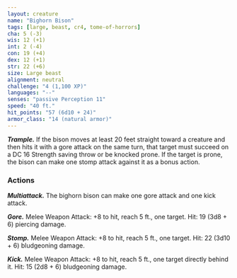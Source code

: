 ```yaml
---
layout: creature
name: "Bighorn Bison"
tags: [large, beast, cr4, tome-of-horrors]
cha: 5 (-3)
wis: 12 (+1)
int: 2 (-4)
con: 19 (+4)
dex: 12 (+1)
str: 22 (+6)
size: Large beast
alignment: neutral
challenge: "4 (1,100 XP)"
languages: "--"
senses: "passive Perception 11"
speed: "40 ft."
hit_points: "57 (6d10 + 24)"
armor_class: "14 (natural armor)"
---
```


***Trample.*** If the bison moves at least 20 feet straight toward a creature
and then hits it with a gore attack on the same turn, that target must succeed
on a DC 16 Strength saving throw or be knocked prone. If the target is
prone, the bison can make one stomp attack against it as a bonus action.

### Actions

***Multiattack.*** The bighorn bison can make one gore attack and one kick
attack.

***Gore.*** Melee Weapon Attack: +8 to hit, reach 5 ft., one target. Hit: 19
(3d8 + 6) piercing damage.

***Stomp.*** Melee Weapon Attack: +8 to hit, reach 5 ft., one target. Hit: 22
(3d10 + 6) bludgeoning damage.

***Kick.*** Melee Weapon Attack: +8 to hit, reach 5 ft., one target directly
behind it. Hit: 15 (2d8 + 6) bludgeoning damage.
